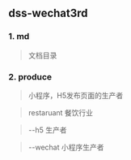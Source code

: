 ## dss-wechat3rd
### 1.	md
>文档目录

### 2.	produce 
>小程序，H5发布页面的生产者

>restaruant 餐饮行业
 
>--h5 生产者

>--wechat 小程序生产者
